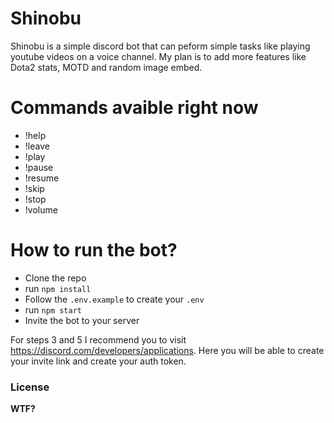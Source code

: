 # Shinobu

Shinobu is a simple discord bot that can peform simple tasks like playing youtube videos on a voice channel. My plan is to add more features like Dota2 stats, MOTD and random image embed.

# Commands avaible right now

 - !help
 - !leave
 - !play
 - !pause
 - !resume
 - !skip
 - !stop
 - !volume

# How to run the bot?

  - Clone the repo
  - run `npm install`
  - Follow the `.env.example` to create your `.env`
  - run `npm start`
  - Invite the bot to your server

For steps 3 and 5 I recommend you to visit https://discord.com/developers/applications. Here you will be able to create your invite link and create your auth token.

### License

**WTF?**
